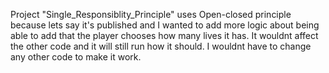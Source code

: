Project "Single_Responsiblity_Principle" uses Open-closed principle because lets say it's published and I wanted to add more logic about being able to add that the player chooses how many lives it has. It wouldnt affect the other code and it will still run how it
should. I wouldnt have to change any other code to make it work.